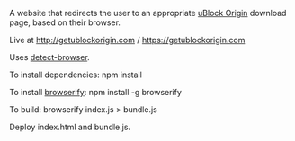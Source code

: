A website that redirects the user to an appropriate [uBlock Origin](https://github.com/gorhill/uBlock) download page, based on their browser.

Live at http://getublockorigin.com / https://getublockorigin.com

Uses [detect-browser](https://github.com/DamonOehlman/detect-browser).

To install dependencies:
npm install

To install [browserify](https://github.com/browserify/browserify):
npm install -g browserify

To build:
browserify index.js > bundle.js

Deploy index.html and bundle.js.
